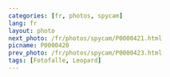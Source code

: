 ```yaml
---
categories: [fr, photos, spycam]
lang: fr
layout: photo
next_photo: /fr/photos/spycam/P0000421.html
picname: P0000420
prev_photo: /fr/photos/spycam/P0000423.html
tags: [Fotofalle, Leopard]
---
```

